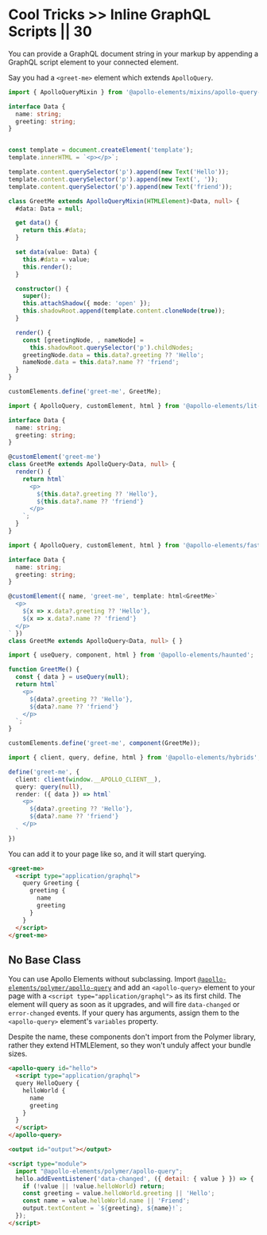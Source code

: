 # Cool Tricks >> Inline GraphQL Scripts || 30

<meta name="description" data-helmet
      content="Use Apollo Elements to write declarative GraphQL components in HTML" />

You can provide a GraphQL document string in your markup by appending a
GraphQL script element to your connected element.

Say you had a `<greet-me>` element which extends `ApolloQuery`.

<code-tabs collection="libraries">

  ```ts tab mixins
  import { ApolloQueryMixin } from '@apollo-elements/mixins/apollo-query-mixin';

  interface Data {
    name: string;
    greeting: string;
  }


  const template = document.createElement('template');
  template.innerHTML = `<p></p>`;

  template.content.querySelector('p').append(new Text('Hello'));
  template.content.querySelector('p').append(new Text(', '));
  template.content.querySelector('p').append(new Text('friend'));

  class GreetMe extends ApolloQueryMixin(HTMLElement)<Data, null> {
    #data: Data = null;

    get data() {
      return this.#data;
    }

    set data(value: Data) {
      this.#data = value;
      this.render();
    }

    constructor() {
      super();
      this.attachShadow({ mode: 'open' });
      this.shadowRoot.append(template.content.cloneNode(true));
    }

    render() {
      const [greetingNode, , nameNode] =
        this.shadowRoot.querySelector('p').childNodes;
      greetingNode.data = this.data?.greeting ?? 'Hello';
      nameNode.data = this.data?.name ?? 'friend';
    }
  }

  customElements.define('greet-me', GreetMe);
  ```

  ```ts tab lit
  import { ApolloQuery, customElement, html } from '@apollo-elements/lit-apollo';

  interface Data {
    name: string;
    greeting: string;
  }

  @customElement('greet-me')
  class GreetMe extends ApolloQuery<Data, null> {
    render() {
      return html`
        <p>
          ${this.data?.greeting ?? 'Hello'},
          ${this.data?.name ?? 'friend'}
        </p>
      `;
    }
  }
  ```

  ```ts tab fast
  import { ApolloQuery, customElement, html } from '@apollo-elements/fast';

  interface Data {
    name: string;
    greeting: string;
  }

  @customElement({ name, 'greet-me', template: html<GreetMe>`
    <p>
      ${x => x.data?.greeting ?? 'Hello'},
      ${x => x.data?.name ?? 'friend'}
    </p>
  ` })
  class GreetMe extends ApolloQuery<Data, null> { }
  ```

  ```ts tab haunted
  import { useQuery, component, html } from '@apollo-elements/haunted';

  function GreetMe() {
    const { data } = useQuery(null);
    return html`
      <p>
        ${data?.greeting ?? 'Hello'},
        ${data?.name ?? 'friend'}
      </p>
    `;
  }

  customElements.define('greet-me', component(GreetMe));
  ```

  ```ts tab hybrids
  import { client, query, define, html } from '@apollo-elements/hybrids';

  define('greet-me', {
    client: client(window.__APOLLO_CLIENT__),
    query: query(null),
    render: ({ data }) => html`
      <p>
        ${data?.greeting ?? 'Hello'},
        ${data?.name ?? 'friend'}
      </p>
    `
  })
  ```

</code-tabs>

You can add it to your page like so, and it will start querying.

```html copy
<greet-me>
  <script type="application/graphql">
    query Greeting {
      greeting {
        name
        greeting
      }
    }
  </script>
</greet-me>
```

## No Base Class

You can use Apollo Elements without subclassing. Import [`@apollo-elements/polymer/apollo-query`](https://apolloelements.dev/api/libraries/polymer/apollo-query/) and add an `<apollo-query>` element to your page with a `<script type="application/graphql">` as its first child. The element will query as soon as it upgrades, and will fire `data-changed` or `error-changed` events. If your query has arguments, assign them to the `<apollo-query>` element's `variables` property.

Despite the name, these components don't import from the Polymer library, rather they extend HTMLElement, so they won't unduly affect your bundle sizes.

```html copy
<apollo-query id="hello">
  <script type="application/graphql">
  query HelloQuery {
    helloWorld {
      name
      greeting
    }
  }
  </script>
</apollo-query>

<output id="output"></output>

<script type="module">
  import "@apollo-elements/polymer/apollo-query";
  hello.addEventListener('data-changed', ({ detail: { value } }) => {
    if (!value || !value.helloWorld) return;
    const greeting = value.helloWorld.greeting || 'Hello';
    const name = value.helloWorld.name || 'Friend';
    output.textContent = `${greeting}, ${name}!`;
  });
</script>
```
